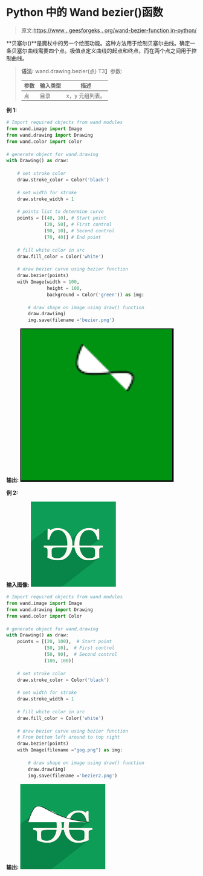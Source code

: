 # Python 中的 Wand bezier()函数

> 原文:[https://www . geesforgeks . org/wand-bezier-function in-python/](https://www.geeksforgeeks.org/wand-bezier-function-in-python/)

**贝塞尔()**是魔杖中的另一个绘图功能。这种方法用于绘制贝塞尔曲线。确定一条贝塞尔曲线需要四个点。极值点定义曲线的起点和终点，而在两个点之间用于控制曲线。

> **语法:** wand.drawing.bezier(点)
> T3】参数:
> 
> | 参数 | 输入类型 | 描述 |
> | --- | --- | --- |
> | 点 | 目录 | x，y 元组列表。 |

**例 1:**

```py
# Import required objects from wand modules
from wand.image import Image
from wand.drawing import Drawing
from wand.color import Color

# generate object for wand.drawing
with Drawing() as draw:

    # set stroke color
    draw.stroke_color = Color('black')

    # set width for stroke
    draw.stroke_width = 1

    # points list to determine curve
    points = [(40, 10), # Start point
              (20, 50), # First control
              (90, 10), # Second control
              (70, 40)] # End point 

    # fill white color in arc
    draw.fill_color = Color('white')

    # draw bezier curve using bezier function
    draw.bezier(points) 
    with Image(width = 100,
               height = 100,
               background = Color('green')) as img:

        # draw shape on image using draw() function
        draw.draw(img)
        img.save(filename ='bezier.png')
```

**输出:**
![](img/0a8f30f2f8838f502716fe9be06a1632.png)

**例 2:**

**输入图像:**
![](img/75df7ee97da650a12f67d7ec06786013.png)

```py
# Import required objects from wand modules
from wand.image import Image
from wand.drawing import Drawing
from wand.color import Color

# generate object for wand.drawing
with Drawing() as draw:
    points = [(20, 100),  # Start point
              (50, 10),  # First control
              (50, 90),  # Second control
              (180, 100)]

    # set stroke color
    draw.stroke_color = Color('black')

    # set width for stroke
    draw.stroke_width = 1

    # fill white color in arc
    draw.fill_color = Color('white')

    # draw bezier curve using bezier function
    # From bottom left around to top right
    draw.bezier(points) 
    with Image(filename ="gog.png") as img:

        # draw shape on image using draw() function
        draw.draw(img)
        img.save(filename ='bezier2.png')
```

**输出:**
![](img/a2bfe3a4df8fed7d85990313527cc5c0.png)